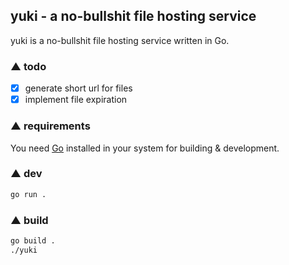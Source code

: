 ## yuki - a no-bullshit file hosting service

yuki is a no-bullshit file hosting service written in Go.

### ▲ todo
- [x] generate short url for files
- [x] implement file expiration

### ▲ requirements

You need [Go](https://go.dev/) installed in your system for building & development.

### ▲ dev

```bash
go run .
```
### ▲ build 

```bash
go build .
./yuki
```

